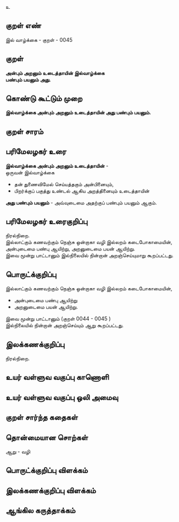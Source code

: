 உ

## குறள் எண் 

இல் வாழ்க்கை - குறள் - 0045
## குறள் 

**அன்பும் அறனும் உடைத்தாயின் இல்வாழ்க்கை  
பண்பும் பயனும் அது.** 

## கொண்டு கூட்டும் முறை

**இல்வாழ்க்கை அன்பும் அறனும் உடைத்தாயின் அது பண்பும் பயனும்.**
## குறள் சாரம் 


## பரிமேலழகர் உரை

**இல்வாழ்க்கை அன்பும் அறனும் உடைத்தாயின்** -  
ஒருவன் இல்வாழ்க்கை  
* தன் துணைவிமேல் செய்யத்தகும் அன்பினையும்,  
* பிறர்க்குப் பகுத்து உண்டல் ஆகிய அறத்தினையும் உடைத்தாயின்  

**அது பண்பும் பயனும்** - அவ்வுடைமை அதற்குப் பண்பும் பயனும் ஆகும். 

## பரிமேலழகர் உரைகுறிப்பு   

நிரல்நிறை.  
இல்லாட்கும் கணவற்கும் நெஞ்சு ஒன்றாகா வழி இல்லறம் கடைபோகாமையின், அன்புடைமை பண்பு ஆயிற்று, அறனுடைமை பயன் ஆயிற்று.  
இவை மூன்று பாட்டானும் இல்நிலையில் நின்றான் அறஞ்செய்யுமாறு கூறப்பட்டது.
## பொருட்க்குறிப்பு 

இல்லாட்கும் கணவற்கும் நெஞ்சு ஒன்றாகா வழி இல்லறம் கடைபோகாமையின்,  
* அன்புடைமை பண்பு ஆயிற்று  
* அறனுடைமை பயன் ஆயிற்று.  

இவை மூன்று பாட்டானும் (குறள் 0044 - 0045 )  
இல்நிலையில் நின்றான் அறஞ்செய்யும் ஆறு கூறப்பட்டது.  

## இலக்கணக்குறிப்பு  

நிரல்நிறை.
## உயர் வள்ளுவ வகுப்பு காணொளி


## உயர் வள்ளுவ வகுப்பு ஒலி அமைவு 

 
## குறள் சார்ந்த கதைகள் 


## தொன்மையான சொற்கள்

ஆறு - வழி 


## பொருட்க்குறிப்பு விளக்கம்


## இலக்கணக்குறிப்பு விளக்கம்


## ஆங்கில கருத்தாக்கம் 


